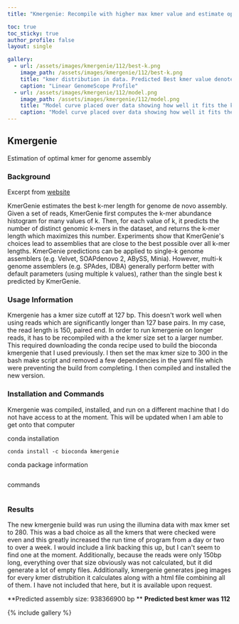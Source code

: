 ```yaml
---
title: "Kmergenie: Recompile with higher max kmer value and estimate optimal kmer for data "

toc: true
toc_sticky: true
author_profile: false
layout: single

gallery:
  - url: /assets/images/kmergenie/112/best-k.png
    image_path: /assets/images/kmergenie/112/best-k.png
    title: "kmer distribution in data. Predicted Best kmer value denoted by red dashed line"
    caption: "Linear GenomeScope Profile"
  - url: /assets/images/kmergenie/112/model.png
    image_path: /assets/images/kmergenie/112/model.png
    title: "Model curve placed over data showing how well it fits the kmer distribution"
    caption: "Model curve placed over data showing how well it fits the kmer distribution"
---
```


## Kmergenie
Estimation of optimal kmer for genome assembly

### Background
Excerpt from [website](http://kmergenie.bx.psu.edu/)

KmerGenie estimates the best k-mer length for genome de novo assembly. Given a set of reads, KmerGenie first computes the k-mer abundance histogram for many values of k. Then, for each value of k, it predicts the number of distinct genomic k-mers in the dataset, and returns the k-mer length which maximizes this number. Experiments show that KmerGenie's choices lead to assemblies that are close to the best possible over all k-mer lengths.
KmerGenie predictions can be applied to single-k genome assemblers (e.g. Velvet, SOAPdenovo 2, ABySS, Minia). However, multi-k genome assemblers (e.g. SPAdes, IDBA) generally perform better with default parameters (using multiple k values), rather than the single best k predicted by KmerGenie. 

### Usage Information 
Kmergenie has a kmer size cutoff at 127 bp. This doesn't work well when using reads which are significantly longer than 127 base pairs. In my case, the read length is 150, paired end. In order to run kmergenie on longer reads, it has to be recompiled with a the kmer size set to a larger number. This required downloading the conda recipe used to build the bioconda kmergenie that I used previously. I then set the max kmer size to 300 in the bash make script and removed a few dependencies in the yaml file which were preventing the build from completing. I then compiled and installed the new version.

### Installation and Commands
Kmergenie was compiled, installed, and run on a different machine that I do not have access to at the moment. This will be updated when I am able to get onto that computer

conda installation
```
conda install -c bioconda kmergenie 
```

conda package information
```
```

commands
```
```

### Results
The new kmergenie build was run using the illumina data with max kmer set to 280. This was a bad choice as all the kmers that were checked were even and this greatly increased the run time of program from a day or two to over a week. I would include a link backing this up, but I can't seem to find one at the moment. Additionally, because the reads were only 150bp long, everything over that size obviously was not calculated, but it did generate a lot of empty files. Additionally, kmergenie generates jpeg images for every kmer distrubition it calculates along with a html file combining all of them. I have not included that here, but it is available upon request. 

**Predicted assembly size: 938366900 bp **
**Predicted best kmer was 112**

{% include gallery %}

